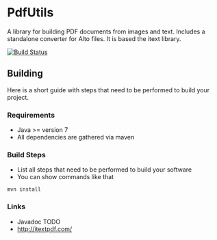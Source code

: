 # PdfUtils
A library for building PDF documents from images and text. Includes a standalone converter for Alto files.
It is based the itext library.

[![Build Status](http://dbis-halvar.uibk.ac.at:8080/jenkins/job/PdfUtils/badge/icon)](http://dbis-halvar.uibk.ac.at:8080/jenkins/job/PdfUtils/)

## Building
Here is a short guide with steps that need to be performed
to build your project.

### Requirements
- Java >= version 7
- All dependencies are gathered via maven

### Build Steps
- List all steps that need to be performed to build your software
- You can show commands like that
```
mvn install
```

### Links
- Javadoc TODO
- http://itextpdf.com/

